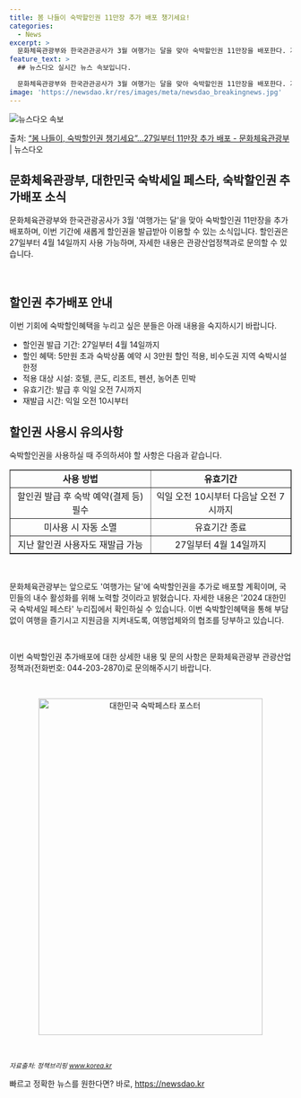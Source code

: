 ```yaml
---
title: 봄 나들이 숙박할인권 11만장 추가 배포 챙기세요!
categories:
  - News
excerpt: >
  문화체육관광부와 한국관관공사가 3월 여행가는 달을 맞아 숙박할인권 11만장을 배포한다. 지난 설 연휴에 숙박…
feature_text: >
  ## 뉴스다오 실시간 뉴스 속보입니다.

  문화체육관광부와 한국관관공사가 3월 여행가는 달을 맞아 숙박할인권 11만장을 배포한다. 지난 설 연휴에 숙박…
image: 'https://newsdao.kr/res/images/meta/newsdao_breakingnews.jpg'
---
```


![뉴스다오 속보](https://newsdao.kr/res/images/meta/newsdao_breakingnews.jpg)

<p>출처: <a href="https://newsdao.kr/3194" rel="dofollow">“봄 나들이, 숙박할인권 챙기세요”…27일부터 11만장 추가 배포 - 문화체육관광부</a> | 뉴스다오</p>

<h2 data-ke-size="size26">문화체육관광부, 대한민국 숙박세일 페스타, 숙박할인권 추가배포 소식</h2>
문화체육관광부와 한국관광공사가 3월 '여행가는 달'을 맞아 숙박할인권 11만장을 추가 배포하며, 이번 기간에 새롭게 할인권을 발급받아 이용할 수 있는 소식입니다. 할인권은 27일부터 4월 14일까지 사용 가능하며, 자세한 내용은 관광산업정책과로 문의할 수 있습니다.

<p data-ke-size="size16">&nbsp;</p>

<h2 data-ke-size="size24">할인권 추가배포 안내</h2>
이번 기회에 숙박할인혜택을 누리고 싶은 분들은 아래 내용을 숙지하시기 바랍니다.

<ul>
  <li>할인권 발급 기간: 27일부터 4월 14일까지</li>
  <li>할인 혜택: 5만원 초과 숙박상품 예약 시 3만원 할인 적용, 비수도권 지역 숙박시설 한정</li>
  <li>적용 대상 시설: 호텔, 콘도, 리조트, 펜션, 농어촌 민박</li>
  <li>유효기간: 발급 후 익일 오전 7시까지</li>
  <li>재발급 시간: 익일 오전 10시부터</li>
</ul>

<h2 data-ke-size="size24">할인권 사용시 유의사항</h2>
숙박할인권을 사용하실 때 주의하셔야 할 사항은 다음과 같습니다.

<table style="width: 100%;" border="1">
<tbody>
<tr>
<td style="text-align: center; width: 50%; height: 17px;"><b>사용 방법</b></td>
<td style="text-align: center; width: 50%; height: 17px;"><b>유효기간</b></td>
</tr>
<tr>
<td style="text-align: center; height: 17px;">할인권 발급 후 숙박 예약(결제 등) 필수</td>
<td style="text-align: center; height: 17px;">익일 오전 10시부터 다음날 오전 7시까지</td>
</tr>
<tr>
<td style="text-align: center; height: 17px;">미사용 시 자동 소멸</td>
<td style="text-align: center; height: 17px;">유효기간 종료</td>
</tr>
<tr>
<td style="text-align: center; height: 17px;">지난 할인권 사용자도 재발급 가능</td>
<td style="text-align: center; height: 17px;">27일부터 4월 14일까지</td>
</tr>
</tbody>
</table>

<p data-ke-size="size16">&nbsp;</p>

문화체육관광부는 앞으로도 '여행가는 달'에 숙박할인권을 추가로 배포할 계획이며, 국민들의 내수 활성화를 위해 노력할 것이라고 밝혔습니다. 자세한 내용은 '2024 대한민국 숙박세일 페스타' 누리집에서 확인하실 수 있습니다. 이번 숙박할인혜택을 통해 부담 없이 여행을 즐기시고 지원금을 지켜내도록, 여행업체와의 협조를 당부하고 있습니다.

<p data-ke-size="size16">&nbsp;</p>

이번 숙박할인권 추가배포에 대한 상세한 내용 및 문의 사항은 문화체육관광부 관광산업정책과(전화번호: 044-203-2870)로 문의해주시기 바랍니다.

<p data-ke-size="size16">&nbsp;</p>

<div style="text-align: center;"><img src="https://newsdao.kr/3194" alt="대한민국 숙박페스타 포스터" width="400" height="600" /></div>

<p data-ke-size="size16">&nbsp;</p>

<small><i>자료출처: 정책브리핑 www.korea.kr</i></small> 

빠르고 정확한 뉴스를 원한다면? 바로, <a href="https://newsdao.kr" rel="dofollow">https://newsdao.kr</a>


